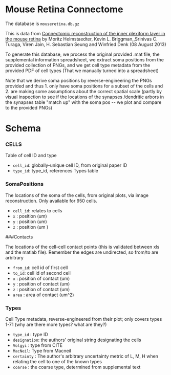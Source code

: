 Mouse Retina Connectome
============================

The database is ```mouseretina.db.gz```

This is data from [Connectomic reconstruction of the inner plexiform
layer in the mouse
retina](http://www.nature.com/nature/journal/v500/n7461/full/nature12346.html)
by Moritz Helmstaedter, Kevin L. Briggman,,Srinivas C. Turaga, Viren
Jain, H. Sebastian Seung and Winfried Denk (08 August 2013)

 
To generate this database, we process the original provided .mat file, 
the supplemental information spreadsheet, we extract soma
positions from the provided collection of PNGs, and we 
get cell type metadata from the provided PDF of cell types
(That we manually turned into a spreadsheet)

Note that we derive soma positions by reverse-engineering the PNGs
provided and thus 1. only have soma positions for a subset of the
cells and 2. are making some assumptions about the correct spatial scale
(partly by visual inspection to see if the locations of the synapses
/dendritic arbors in the synapses table "match up" with the soma pos --
we plot and compare to the provided PNGs)

Schema
=======

### CELLS

Table of cell ID and type

* ```cell_id```: globally-unique cell ID, from original paper ID
* ```type_id```: type_id, references Types table

### SomaPositions

The locations of the soma of the cells, from original plots, 
via image reconstruction. Only available for 950 cells. 

* ```cell_id```: relates to cells 
* ```x``` : position (um)
* ```y``` : position (um)
* ```z``` : position (um )

###Contacts

The locations of the cell-cell contact points (this is validated between xls and the matlab file). Remember the edges are undirected, so from/to are arbitrary

* ```from_id```: cell id of first cell
* ```to_id```: cell id of second cell
* ```x``` : position of contact (um)
* ```y``` : position of contact (um)
* ```z``` : position of contact (um)
* ```area``` : area of contact (um^2)


### Types

 Cell Type metadata, reverse-engineered from their plot; only covers
types 1-71 (why are there more types? what are they?)

* ```type_id``` : type ID
* ```designation```: the authors' original string designating the cells
* ```Volgyi``` : type from CITE
* ```MacNeil```: Type from Macneil
* ```certainty``` : The author's arbitrary uncertainty metric of L, M, H when relating the cell to one of the known types
* ```coarse``` : the coarse type, determined from supplemental text
